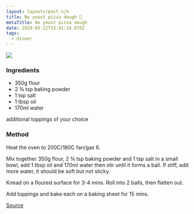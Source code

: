 ```yaml
---
layout: layouts/post.njk
title: No yeast pizza dough 🍕
metaTitle: No yeast pizza dough
date: 2020-05-22T15:41:14.976Z
tags:
  - dinner
---
```

![](/images/pizza.jpg)

### Ingredients

* 350g flour
* 2 ¾ tsp baking powder
* 1 tsp salt
* 1 tbsp oil
* 170ml water

additional toppings of your choice

### Method

Heat the oven to 200C/180C fan/gas 6.

Mix together 350g flour, 2 ¾ tsp baking powder and 1 tsp salt in a small bowl, add 1 tbsp oil and 170ml water then stir until it forms a ball. If stiff, add more water, it should be soft but not sticky.

Knead on a floured surface for 3-4 mins. Roll into 2 balls, then flatten out.

Add toppings and bake each on a baking sheet for 15 mins.

[Source](https://www.bbcgoodfood.com/recipes/no-yeast-pizza-dough)